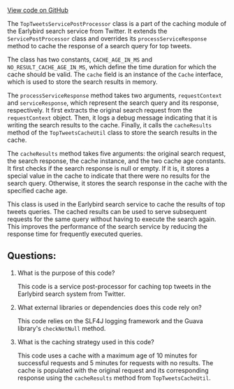 [View code on GitHub](https://github.com/misbahsy/the-algorithm/src/java/com/twitter/search/earlybird_root/caching/TopTweetsServicePostProcessor.java)

The `TopTweetsServicePostProcessor` class is a part of the caching module of the Earlybird search service from Twitter. It extends the `ServicePostProcessor` class and overrides its `processServiceResponse` method to cache the response of a search query for top tweets. 

The class has two constants, `CACHE_AGE_IN_MS` and `NO_RESULT_CACHE_AGE_IN_MS`, which define the time duration for which the cache should be valid. The `cache` field is an instance of the `Cache` interface, which is used to store the search results in memory.

The `processServiceResponse` method takes two arguments, `requestContext` and `serviceResponse`, which represent the search query and its response, respectively. It first extracts the original search request from the `requestContext` object. Then, it logs a debug message indicating that it is writing the search results to the cache. Finally, it calls the `cacheResults` method of the `TopTweetsCacheUtil` class to store the search results in the cache.

The `cacheResults` method takes five arguments: the original search request, the search response, the cache instance, and the two cache age constants. It first checks if the search response is null or empty. If it is, it stores a special value in the cache to indicate that there were no results for the search query. Otherwise, it stores the search response in the cache with the specified cache age.

This class is used in the Earlybird search service to cache the results of top tweets queries. The cached results can be used to serve subsequent requests for the same query without having to execute the search again. This improves the performance of the search service by reducing the response time for frequently executed queries.
## Questions: 
 1. What is the purpose of this code?
    
    This code is a service post-processor for caching top tweets in the Earlybird search system from Twitter.

2. What external libraries or dependencies does this code rely on?
    
    This code relies on the SLF4J logging framework and the Guava library's `checkNotNull` method.

3. What is the caching strategy used in this code?
    
    This code uses a cache with a maximum age of 10 minutes for successful requests and 5 minutes for requests with no results. The cache is populated with the original request and its corresponding response using the `cacheResults` method from `TopTweetsCacheUtil`.